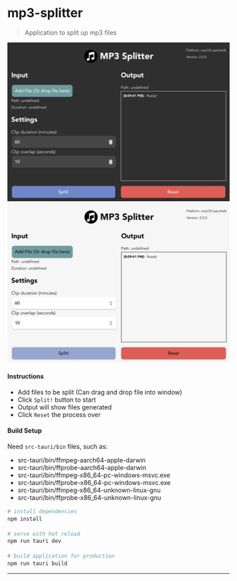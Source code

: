 # mp3-splitter

> Application to split up mp3 files

![Screenshot](screenshot.png)
![Screenshot 2](screenshot2.png)

#### Instructions
- Add files to be split (Can drag and drop file into window)
- Click `Split!` button to start
- Output will show files generated
- Click `Reset` the process over

#### Build Setup

Need `src-tauri/bin` files, such as:
- src-tauri/bin/ffmpeg-aarch64-apple-darwin
- src-tauri/bin/ffprobe-aarch64-apple-darwin
- src-tauri/bin/ffmpeg-x86_64-pc-windows-msvc.exe
- src-tauri/bin/ffprobe-x86_64-pc-windows-msvc.exe
- src-tauri/bin/ffmpeg-x86_64-unknown-linux-gnu
- src-tauri/bin/ffprobe-x86_64-unknown-linux-gnu

``` bash
# install dependencies
npm install

# serve with hot reload
npm run tauri dev

# build application for production
npm run tauri build
```

---
